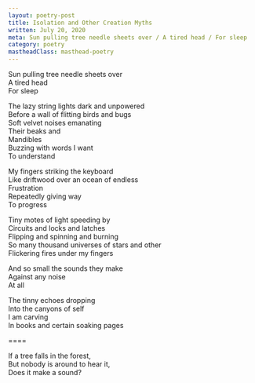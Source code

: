 ```yaml
---
layout: poetry-post
title: Isolation and Other Creation Myths
written: July 20, 2020
meta: Sun pulling tree needle sheets over / A tired head / For sleep
category: poetry
mastheadClass: masthead-poetry
---
```


Sun pulling tree needle sheets over <br>
A tired head <br>
For sleep

The lazy string lights dark and unpowered <br>
Before a wall of flitting birds and bugs <br>
Soft velvet noises emanating <br>
Their beaks and <br>
Mandibles <br>
Buzzing with words I want <br>
To understand

My fingers striking the keyboard <br>
Like driftwood over an ocean of endless <br>
Frustration <br>
Repeatedly giving way <br>
To progress

Tiny motes of light speeding by <br>
Circuits and locks and latches <br>
Flipping and spinning and burning <br>
So many thousand universes of stars and other <br>
Flickering fires under my fingers

And so small the sounds they make <br>
Against any noise <br>
At all

The tinny echoes dropping <br>
Into the canyons of self <br>
I am carving <br>
In books and certain soaking pages

====

If a tree falls in the forest, <br>
But nobody is around to hear it, <br>
Does it make a sound?
